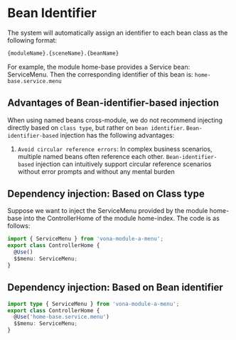 # Bean Identifier

The system will automatically assign an identifier to each bean class as the following format:

```bash
{moduleName}.{sceneName}.{beanName}
```

For example, the module home-base provides a Service bean: ServiceMenu. Then the corresponding identifier of this bean is: `home-base.service.menu`

## Advantages of Bean-identifier-based injection

When using named beans cross-module, we do not recommend injecting directly based on `class type`, but rather on `bean identifier`. `Bean-identifier-based` injection has the following advantages:

1. `Avoid circular reference errors`: In complex business scenarios, multiple named beans often reference each other. `Bean-identifier-based` injection can intuitively support circular reference scenarios without error prompts and without any mental burden

## Dependency injection: Based on Class type

Suppose we want to inject the ServiceMenu provided by the module home-base into the ControllerHome of the module home-index. The code is as follows:

``` typescript
import { ServiceMenu } from 'vona-module-a-menu';
export class ControllerHome {
  @Use()
  $$menu: ServiceMenu;
}  
```

## Dependency injection: Based on Bean identifier

``` typescript
import type { ServiceMenu } from 'vona-module-a-menu';
export class ControllerHome {
  @Use('home-base.service.menu')
  $$menu: ServiceMenu;
}  
```